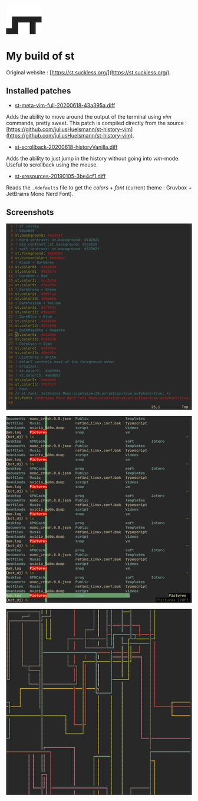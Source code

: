 ![st](st.svg)

# My build of st

Original website : [https://st.suckless.org/](https://st.suckless.org/).

## Installed patches

- [st-meta-vim-full-20200618-43a395a.diff](patches/st-meta-vim-full-20200618-43a395a.diff)

Adds the ability to move around the output of the terminal using _vim_ commands, pretty sweet.
This patch is compiled directly from the source : [https://github.com/juliusHuelsmann/st-history-vim](https://github.com/juliusHuelsmann/st-history-vim).

- [st-scrollback-20200618-historyVanilla.diff](patches/st-scrollback-20200618-historyVanilla.diff)

Adds the ability to just jump in the history without going into _vim_-mode. Useful to scrollback using the mouse.

- [st-xresources-20190105-3be4cf1.diff](patches/st-xresources-20190105-3be4cf1.diff)

Reads the `.Xdefaults` file to get the _colors_ + _font_ (current theme : Gruvbox + JetBrains Mono Nerd Font).

## Screenshots

![vim](img/st_vim.png)

![vim history](img/st_vim_history.png)

![pipes.sh](img/st_pipes.png)
